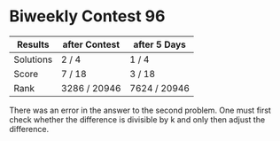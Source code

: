# Biweekly Contest 96


| Results   | after Contest | after 5 Days |
| ---       | ---           | ---          |
| Solutions | 2 / 4         | 1 / 4        |
| Score     | 7 / 18        | 3 / 18       |
| Rank      | 3286 / 20946  | 7624 / 20946 |

There was an error in the answer to the second problem. One must first check whether the difference is divisible by k and only then adjust the difference.